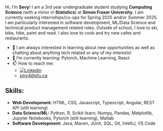 Hi, I’m **Sevy**! I am a 3rd year undergraduate student studying **Computing Science** (with a minor in **Statistics**) at **Simon Fraser University**.  I am currently seeking internships/co-ops for Spring 2025 and/or Summer 2025. I am particularly 
interested in software development, ML/Data Science and technical product management related roles. Outside of school, I love to ski, bike, hike, paint and read. I also love to cook and try new cafes and restaurants. 
- 💬 I am always interested in learning about new opportunities as well as chatting about anything tech related or any of my interests! 
- 🌱 I’m currently learning: Pytorch, Machine Learning, React
- 📫 How to reach me:
  - [![Linkedin](https://img.shields.io/badge/-LinkedIn-blue?style=flat&logo=Linkedin&logoColor=white)](https://www.linkedin.com/in/sevy-veeken-9660a2254/)
  - smv4@sfu.ca
 
## Skills:
- **Web Development:** HTML, CSS, Javascript, Typescript, Angular, REST API (still learning)
- **Data Science/ML:** Python, R, Scikit-learn, Numpy, Pandas, Matplotlib, Jupyter Notebooks, Pytorch (still learning), Matlab
- **Software Development:** Java, Maven, JUnit, SQL, Git, IntelliJ, VS Code

<!---
SevyV/SevyV is a ✨ special ✨ repository because its `README.md` (this file) appears on your GitHub profile.
You can click the Preview link to take a look at your changes.
--->
